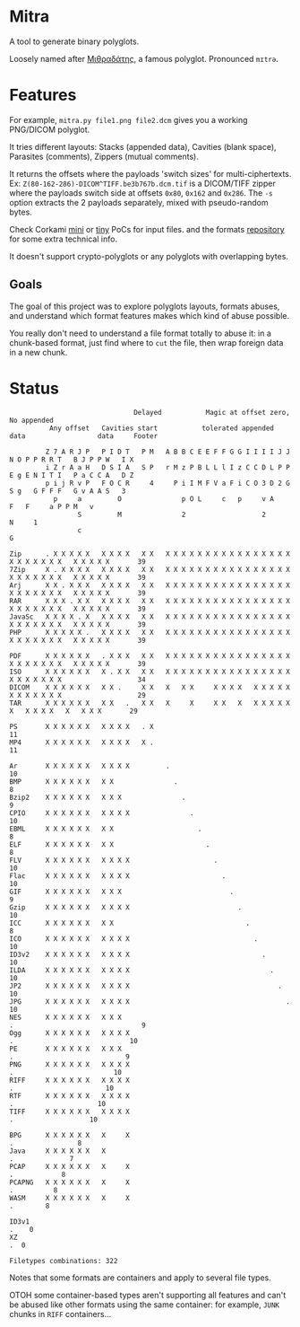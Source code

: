 # Mitra

A tool to generate binary polyglots.

Loosely named after [Μιθραδάτης](https://en.wikipedia.org/wiki/Mithridates_VI_of_Pontus), a famous polyglot.
Pronounced `mɪtrə`.


# Features

For example, `mitra.py file1.png file2.dcm` gives you a working PNG/DICOM polyglot.

It tries different layouts:
Stacks (appended data), Cavities (blank space), Parasites (comments), Zippers (mutual comments).

It returns the offsets where the payloads 'switch sizes' for multi-ciphertexts.
Ex: `Z(80-162-286)-DICOM^TIFF.be3b767b.dcm.tif` is a DICOM/TIFF zipper
where the payloads switch side at offsets `0x80`, `0x162` and `0x286`.
The `-s` option extracts the 2 payloads separately, mixed with pseudo-random bytes.


Check Corkami [mini](https://github.com/corkami/pocs/tree/master/mini)
or [tiny](https://github.com/corkami/pocs/tree/master/tiny) PoCs for input files.
and the formats [repository](https://github.com/corkami/formats/tree/WIP) for some extra technical info.

It doesn't support crypto-polyglots or any polyglots with overlapping bytes.


## Goals

The goal of this project was to explore polyglots layouts, formats abuses,
and understand which format features makes which kind of abuse possible.

You really don't need to understand a file format totally to abuse it:
in a chunk-based format, just find where to `cut` the file,
then wrap foreign data in a new chunk.


# Status

```
                               Delayed           Magic at offset zero,               No appended
          Any offset   Cavities start           tolerated appended data                  data     Footer

         Z 7 A R J P   P I D T   P M   A B B C E E F F G G I I I I J J N O P P R R T   B J P P W   I X
         i Z r A a H   D S I A   S P   r M z P B L L l I z C C D L P P E g E N I T I   P a C C A   D Z
         p i j R v P   F O C R     4     P i I M F V a F i C O 3 D 2 G S g   G F F F   G v A A S   3
           p     a         O               p O L     c   p     v A             F   F     a P P M   v
                 S         M               2                   2                             N     1
                 c                                                                           G

Zip      . X X X X X   X X X X   X X   X X X X X X X X X X X X X X X X X X X X X X X   X X X X X       39
7Zip     X . X X X X   X X X X   X X   X X X X X X X X X X X X X X X X X X X X X X X   X X X X X       39
Arj      X X . X X X   X X X X   X X   X X X X X X X X X X X X X X X X X X X X X X X   X X X X X       39
RAR      X X X . X X   X X X X   X X   X X X X X X X X X X X X X X X X X X X X X X X   X X X X X       39
JavaSc   X X X X . X   X X X X   X X   X X X X X X X X X X X X X X X X X X X X X X X   X X X X X       39
PHP      X X X X X .   X X X X   X X   X X X X X X X X X X X X X X X X X X X X X X X   X X X X X       39

PDF      X X X X X X   . X X X   X X   X X X X X X X X X X X X X X X X X X X X X X X   X X X X X       39
ISO      X X X X X X   X . X X   X X   X X X X X X X X X X X X X X X X X X X X X X X                   34
DICOM    X X X X X X   X X .     X X   X   X X     X X X X   X X X X X X X X X X X X                   29
TAR      X X X X X X   X X   .   X X   X     X     X X   X   X X X X X   X   X X X X   X   X X X       29

PS       X X X X X X   X X X X   . X                                                                   11
MP4      X X X X X X   X X X X   X .                                                                   11

Ar       X X X X X X   X X X X         .                                                               10
BMP      X X X X X X   X X               .                                                              8
Bzip2    X X X X X X   X X X               .                                                            9
CPIO     X X X X X X   X X X X               .                                                         10
EBML     X X X X X X   X X                     .                                                        8
ELF      X X X X X X   X X                       .                                                      8
FLV      X X X X X X   X X X X                     .                                                   10
Flac     X X X X X X   X X X X                       .                                                 10
GIF      X X X X X X   X X X                           .                                                9
Gzip     X X X X X X   X X X X                           .                                             10
ICC      X X X X X X   X X                                 .                                            8
ICO      X X X X X X   X X X X                               .                                         10
ID3v2    X X X X X X   X X X X                                 .                                       10
ILDA     X X X X X X   X X X X                                   .                                     10
JP2      X X X X X X   X X X X                                     .                                   10
JPG      X X X X X X   X X X X                                       .                                 10
NES      X X X X X X   X X X                                           .                                9
Ogg      X X X X X X   X X X X                                           .                             10
PE       X X X X X X   X X X                                               .                            9
PNG      X X X X X X   X X X X                                               .                         10
RIFF     X X X X X X   X X X X                                                 .                       10
RTF      X X X X X X   X X X X                                                   .                     10
TIFF     X X X X X X   X X X X                                                     .                   10

BPG      X X X X X X   X     X                                                         .                8
Java     X X X X X X   X                                                                 .              7
PCAP     X X X X X X   X     X                                                             .            8
PCAPNG   X X X X X X   X     X                                                               .          8
WASM     X X X X X X   X     X                                                                 .        8

ID3v1                                                                                              .    0
XZ                                                                                                   .  0

Filetypes combinations: 322
```

Notes that some formats are containers and apply to several file types.

OTOH some container-based types aren't supporting all features and
can't be abused like other formats using the same container:
for example, `JUNK` chunks in `RIFF` containers...
